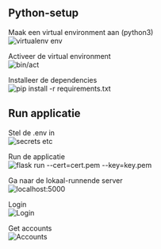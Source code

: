 ## Python-setup

Maak een virtual environment aan (python3)    
![virtualenv env](file://tutorial/1_venv.png)

Activeer de virtual environment  
![bin/act](file://tutorial/2_activate.png)

Installeer de dependencies  
![pip install -r requirements.txt](file://tutorial/3_installdeps.png)

## Run applicatie
Stel de .env in  
![secrets etc](file://tutorial/4_env.png)

Run de applicatie  
![flask run --cert=cert.pem --key=key.pem](file://tutorial/5_flask.png)

Ga naar de lokaal-runnende server  
![localhost:5000](file://tutorial/6_localhost.png)

Login  
![Login](file://tutorial/7_rabobank.png)

Get accounts  
![Accounts](file://tutorial/8_accounts.png)